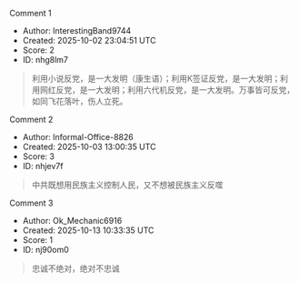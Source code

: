 Comment 1

- Author: InterestingBand9744
- Created: 2025-10-02 23:04:51 UTC
- Score: 2
- ID: nhg8lm7

> 利用小说反党，是一大发明（康生语）；利用K签证反党，是一大发明；利用网红反党，是一大发明；利用六代机反党，是一大发明。万事皆可反党，如同飞花落叶，伤人立死。

Comment 2

- Author: Informal-Office-8826
- Created: 2025-10-03 13:00:35 UTC
- Score: 3
- ID: nhjev7f

> 中共既想用民族主义控制人民，又不想被民族主义反噬

Comment 3

- Author: Ok_Mechanic6916
- Created: 2025-10-13 10:33:35 UTC
- Score: 1
- ID: nj90om0

> 忠诚不绝对，绝对不忠诚
